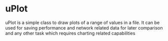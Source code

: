 uPlot
=====

uPlot is a simple class to draw plots of a range of values in a file. It can be used for saving performance and network related data for later comparison and any other task which requires charting related capabilities

